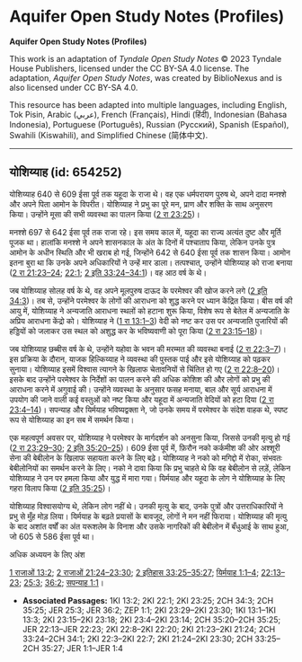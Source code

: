 # Aquifer Open Study Notes (Profiles)

**Aquifer Open Study Notes (Profiles)**

This work is an adaptation of *Tyndale Open Study Notes* © 2023 Tyndale House Publishers, licensed under the CC BY\-SA 4\.0 license. The adaptation, *Aquifer Open Study Notes*, was created by BiblioNexus and is also licensed under CC BY\-SA 4\.0\.

This resource has been adapted into multiple languages, including English, Tok Pisin, Arabic (عربي), French (Français), Hindi (हिंदी), Indonesian (Bahasa Indonesia), Portuguese (Português), Russian (Русский), Spanish (Español), Swahili (Kiswahili), and Simplified Chinese (简体中文).



--------------------------------

## योशिय्याह (id: 654252)

योशिय्याह 640 से 609 ईसा पूर्व तक यहूदा के राजा थे। वह एक धर्मपरायण पुरुष थे, अपने दादा मनश्शे और अपने पिता आमोन के विपरीत। योशिय्याह ने प्रभु का पूरे मन, प्राण और शक्ति के साथ अनुसरण किया। उन्होंने मूसा की सभी व्यवस्था का पालन किया ([2 रा 23:25](https://ref.ly/2Kgs23:25))।

मनश्शे 697 से 642 ईसा पूर्व तक राजा रहे। इस समय काल में, यहूदा का राज्य अत्यंत दुष्ट और मूर्ति पूजक था। हालांकि मनश्शे ने अपने शासनकाल के अंत के दिनों में पश्चाताप किया, लेकिन उनके पुत्र आमोन के अधीन स्थिति और भी खराब हो गई, जिन्होंने 642 से 640 ईसा पूर्व तक शासन किया। आमोन इतना बुरा था कि उनके अपने अधिकारियों ने उन्हें मार डाला। तत्पश्चात्, उन्होंने योशिय्याह को राजा बनाया ([2 रा 21:23–24](https://ref.ly/2Kgs21:23-2Kgs21:24); [22:1](https://ref.ly/2Kgs22:1); [2 इति 33:24–34:1](https://ref.ly/2Chr33:24-2Chr34:1))। वह आठ वर्ष के थे।

जब योशिय्याह सोलह वर्ष के थे, वह अपने मूलपुरुष दाऊद के परमेश्वर की खोज करने लगे ([2 इति 34:3](https://ref.ly/2Chr34:3))। तब से, उन्होंने परमेश्वर के लोगों की आराधना को शुद्ध करने पर ध्यान केंद्रित किया। बीस वर्ष की आयु में, योशिय्याह ने अन्यजाति आराधना स्थलों को हटाना शुरू किया, विशेष रूप से बेतेल में अन्यजाति के अप्रिय आराधना केंद्रो को। योशिय्याह ने ([1 रा 13:1–3](https://ref.ly/1Kgs13:1-1Kgs13:3)) वेदी को नष्ट कर उस पर अन्यजाति पुजारियों की हड्डियों को जलाकर उस स्थल को अशुद्ध कर के भविष्यवाणी को पूरा किया ([2 रा 23:15–18](https://ref.ly/2Kgs23:15-2Kgs23:18))।

जब योशिय्याह छब्बीस वर्ष के थे, उन्होंने यहोवा के भवन की मरम्मत की व्यवस्था बनाई ([2 रा 22:3–7](https://ref.ly/2Kgs22:3-2Kgs22:7))। इस प्रक्रिया के दौरान, याजक हिल्किय्याह ने व्यवस्था की पुस्तक पाई और इसे योशिय्याह को पढ़कर सुनाया। योशिय्याह इसमें विश्वास त्यागने के खिलाफ चेतावनियों से चिंतित हो गए ([2 रा 22:8–20](https://ref.ly/2Kgs22:8-2Kgs22:20))। इसके बाद उन्होंने परमेश्वर के निर्देशों का पालन करने की अधिक कोशिश की और लोगों को प्रभु की आराधना करने में अगुवाई की। उन्होंने व्यवस्था के अनुसार फसह मनाया, बाल और सूर्य आराधना में उपयोग की जाने वाली कई वस्तुओं को नष्ट किया और यहूदा में अन्यजाति वेदियों को हटा दिया ([2 रा 23:4–14](https://ref.ly/2Kgs23:4-2Kgs23:14))। सपन्याह और यिर्मयाह भविष्यद्वक्ता ने, जो उनके समय में परमेश्वर के संदेश वाहक थे, स्पष्ट रूप से योशिय्याह का इन सब में समर्थन किया।

एक महत्वपूर्ण अवसर पर, योशिय्याह ने परमेश्वर के मार्गदर्शन को अनसुना किया, जिससे उनकी मृत्यु हो गई ([2 रा 23:29–30](https://ref.ly/2Kgs23:29-2Kgs23:30); [2 इति 35:20–25](https://ref.ly/2Chr35:20-2Chr35:25))। 609 ईसा पूर्व में, फ़िरौन नको कर्कमीश की ओर अश्शूरी सेना की बेबीलोन के खिलाफ सहायता करने के लिए बढ़े। योशिय्याह ने नको को मगिद्दो में रोका, संभवतः बेबीलोनियों का समर्थन करने के लिए। नको ने दावा किया कि प्रभु चाहते थे कि वह बेबीलोन से लड़ें, लेकिन योशिय्याह ने उन पर हमला किया और युद्ध में मारा गया। यिर्मयाह और यहूदा के लोग ने योशिय्याह के लिए गहरा विलाप किया ([2 इति 35:25](https://ref.ly/2Chr35:25))।

योशिय्याह विश्वासयोग्य थे, लेकिन लोग नहीं थे। उनकी मृत्यु के बाद, उनके पुत्रों और उत्तराधिकारियों ने प्रभु से मुँह मोड़ लिया। यिर्मयाह के बढ़ते प्रयासों के बावजूद, लोगों ने मन नहीं फिराया। योशिय्याह की मृत्यु के बाद अशांत वर्षों का अंत यरूशलेम के विनाश और उसके नागरिकों की बेबीलोन में बँधुआई के साथ हुआ, जो 605 से 586 ईसा पूर्व था।

अधिक अध्ययन के लिए अंश

[1 राजाओं 13:2](https://ref.ly/1Kgs13:2); [2 राजाओं 21:24–23:30](https://ref.ly/2Kgs21:24-2Kgs23:30); [2 इतिहास 33:25–35:27](https://ref.ly/2Chr33:25-2Chr35:27); [यिर्मयाह 1:1–4](https://ref.ly/Jer1:1-Jer1:4); [22:13–23](https://ref.ly/Jer22:13-Jer22:23); [25:3](https://ref.ly/Jer25:3); [36:2](https://ref.ly/Jer36:2); [सपन्याह 1:1](https://ref.ly/Zeph1:1)।

* **Associated Passages:** 1KI 13:2; 2KI 22:1; 2KI 23:25; 2CH 34:3; 2CH 35:25; JER 25:3; JER 36:2; ZEP 1:1; 2KI 23:29–2KI 23:30; 1KI 13:1–1KI 13:3; 2KI 23:15–2KI 23:18; 2KI 23:4–2KI 23:14; 2CH 35:20–2CH 35:25; JER 22:13–JER 22:23; 2KI 22:8–2KI 22:20; 2KI 21:23–2KI 21:24; 2CH 33:24–2CH 34:1; 2KI 22:3–2KI 22:7; 2KI 21:24–2KI 23:30; 2CH 33:25–2CH 35:27; JER 1:1–JER 1:4

